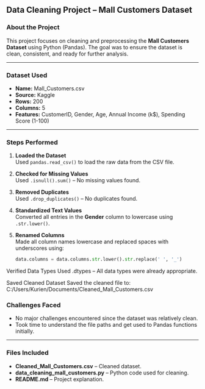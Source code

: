 ##  Data Cleaning Project – Mall Customers Dataset

###  About the Project
This project focuses on cleaning and preprocessing the **Mall Customers Dataset** using Python (Pandas). The goal was to ensure the dataset is clean, consistent, and ready for further analysis.

---

###  Dataset Used
- **Name:** Mall_Customers.csv  
- **Source:** Kaggle  
- **Rows:** 200  
- **Columns:** 5  
- **Features:** CustomerID, Gender, Age, Annual Income (k$), Spending Score (1-100)

---

###  Steps Performed

1. **Loaded the Dataset**  
   Used `pandas.read_csv()` to load the raw data from the CSV file.

2. **Checked for Missing Values**  
   Used `.isnull().sum()` – No missing values found.

3. **Removed Duplicates**  
   Used `.drop_duplicates()` – No duplicates found.

4. **Standardized Text Values**  
   Converted all entries in the **Gender** column to lowercase using `.str.lower()`.

5. **Renamed Columns**  
   Made all column names lowercase and replaced spaces with underscores using:
   ```python
   data.columns = data.columns.str.lower().str.replace(' ', '_')
Verified Data Types
Used .dtypes – All data types were already appropriate.

Saved Cleaned Dataset
Saved the cleaned file to:
C:/Users/Kurien/Documents/Cleaned_Mall_Customers.csv

### Challenges Faced

- No major challenges encountered since the dataset was relatively clean.
- Took time to understand the file paths and get used to Pandas functions initially.

---

### Files Included

- **Cleaned_Mall_Customers.csv** – Cleaned dataset.
- **data_cleaning_mall_customers.py** – Python code used for cleaning.
- **README.md** – Project explanation.
